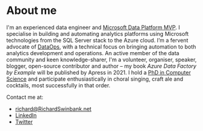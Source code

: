 # About me
I'm an experienced data engineer and [Microsoft Data Platform MVP](https://mvp.microsoft.com/en-us/PublicProfile/5004052). I specialise in building and automating analytics platforms using Microsoft technologies from the SQL Server stack to the Azure cloud. I’m a fervent advocate of [DataOps](https://en.wikipedia.org/wiki/DataOps), with a technical focus on bringing automation to both analytics development and operations. An active member of the data community and keen knowledge-sharer, I'm a volunteer, organiser, speaker, blogger, open-source contributor and author – my book *Azure Data Factory by Example* will be published by Apress in 2021. I hold a [PhD in Computer Science](https://etheses.bham.ac.uk/id/eprint/213/) and participate enthusiastically in choral singing, craft ale and cocktails, most successfully in that order.

Contact me at:
* [richard@RichardSwinbank.net](mailto:richard@RichardSwinbank.net)
* [LinkedIn](https://uk.linkedin.com/in/richardswinbank)
* [Twitter](https://twitter.com/RichardSwinbank)
